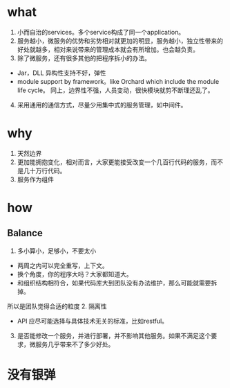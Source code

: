 # what
1. 小而自治的services。多个service构成了同一个application。
2. 服务越小，微服务的优势和劣势相对就更加的明显，服务越小，独立性带来的好处就越多，相对来说带来的管理成本就会有所增加。也会越负责。
3. 除了微服务，还有很多其他的把程序拆小的办法。
* Jar，DLL
异构性支持不好，弹性
* module support by framework。like Orchard which include the module life cycle。
同上，边界性不强，人员变动，很快模块就剪不断理还乱了。
4. 采用通用的通信方式，尽量少用集中式的服务管理，如中间件。


# why
1. 天然边界
2. 更加能拥抱变化，相对而言，大家更能接受改变一个几百行代码的服务，而不是几十万行代码。
3. 服务作为组件

# how

## Balance

1. 多小算小，足够小，不要太小
* 两周之内可以完全重写，上下文。
* 换个角度，你的程序大吗？大家都知道大。
* 和组织结构相符合，如果代码库大到团队没有办法维护，那么可能就需要拆掉。

所以是团队觉得合适的粒度
2. 隔离性
* API 应尽可能选择与具体技术无关的标准，比如restful。
3. 是否能修改一个服务，并进行部署，并不影响其他服务。如果不满足这个要求，微服务几乎带来不了多少好处。


# 没有银弹